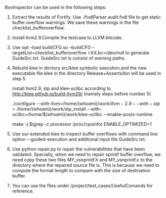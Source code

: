 

BovInspector can be used in the following steps:  

1. Extract the results of Fortify. Use ./fvdlParser audit.fvdl file to get static buffer overflow warnings. We save these warnings in the file checklist_bufferoverflow.   

2. Install llvm2.9.Compile the testcase to LLVM bitcode.  

3. Use opt –load buildCFG.so –buildCFG –targetList=checklist_bufferoverflow <XX.bc>/dev/null to generate GuideSrc.txt. GuideSrc.txt is consist of warning paths.   

4. Rebuild klee in dirctory src/klee symbolic execution,and the new executable file klee in the directory Release+Asserts/bin will be used in step 5. 

    install llvm2.9, stp and klee-uclibc according to http://klee.github.io/build-llvm29/  (namely steps before number 5) 
    
	./configure --with-llvm=/home/$(whoami)/work/llvm-2.9 --with-stp=/home/$(whoami)/work/stp_install --with-uclibc=/home/$(whoami)/work/klee-uclibc --enable-posix-runtime   

	make -j $(grep -c processor /proc/cpuinfo) ENABLE_OPTIMIZED=1

5. Use our extended klee to inspect buffer overflows with command line option --guided-execution and additional input file GuideSrc.txt.    

6. Use python repair.py to repair the vulnerabilities that have been validated. Specially, when we need to repair sprintf buffer overflow, we need copy these two files MY_vsnprintf.h and MY_vsnprintf.c to the directory where the repaired source file is. This is because we need to compute the format length to compare with the size of destination buffer.

7. You can use the files under /project/test_cases/UsefulComands for reference.
